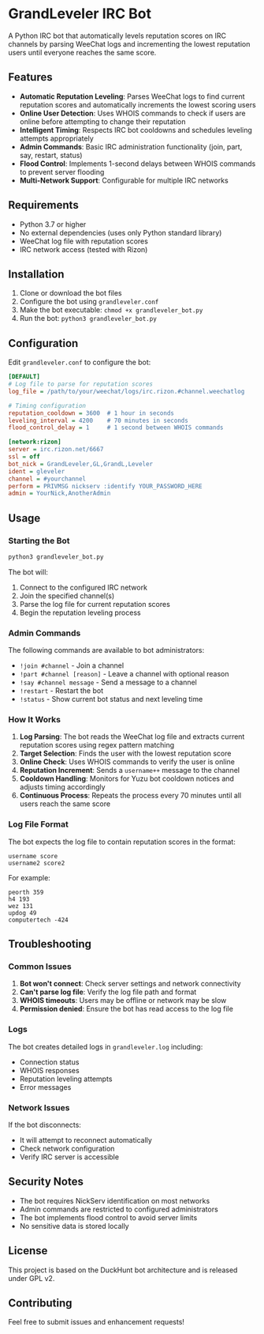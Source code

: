 # GrandLeveler IRC Bot

A Python IRC bot that automatically levels reputation scores on IRC channels by parsing WeeChat logs and incrementing the lowest reputation users until everyone reaches the same score.

## Features

- **Automatic Reputation Leveling**: Parses WeeChat logs to find current reputation scores and automatically increments the lowest scoring users
- **Online User Detection**: Uses WHOIS commands to check if users are online before attempting to change their reputation
- **Intelligent Timing**: Respects IRC bot cooldowns and schedules leveling attempts appropriately
- **Admin Commands**: Basic IRC administration functionality (join, part, say, restart, status)
- **Flood Control**: Implements 1-second delays between WHOIS commands to prevent server flooding
- **Multi-Network Support**: Configurable for multiple IRC networks

## Requirements

- Python 3.7 or higher
- No external dependencies (uses only Python standard library)
- WeeChat log file with reputation scores
- IRC network access (tested with Rizon)

## Installation

1. Clone or download the bot files
2. Configure the bot using `grandleveler.conf`
3. Make the bot executable: `chmod +x grandleveler_bot.py`
4. Run the bot: `python3 grandleveler_bot.py`

## Configuration

Edit `grandleveler.conf` to configure the bot:

```ini
[DEFAULT]
# Log file to parse for reputation scores
log_file = /path/to/your/weechat/logs/irc.rizon.#channel.weechatlog

# Timing configuration
reputation_cooldown = 3600  # 1 hour in seconds
leveling_interval = 4200    # 70 minutes in seconds
flood_control_delay = 1     # 1 second between WHOIS commands

[network:rizon]
server = irc.rizon.net/6667
ssl = off
bot_nick = GrandLeveler,GL,GrandL,Leveler
ident = gleveler
channel = #yourchannel
perform = PRIVMSG nickserv :identify YOUR_PASSWORD_HERE
admin = YourNick,AnotherAdmin
```

## Usage

### Starting the Bot

```bash
python3 grandleveler_bot.py
```

The bot will:
1. Connect to the configured IRC network
2. Join the specified channel(s)
3. Parse the log file for current reputation scores
4. Begin the reputation leveling process

### Admin Commands

The following commands are available to bot administrators:

- `!join #channel` - Join a channel
- `!part #channel [reason]` - Leave a channel with optional reason
- `!say #channel message` - Send a message to a channel
- `!restart` - Restart the bot
- `!status` - Show current bot status and next leveling time

### How It Works

1. **Log Parsing**: The bot reads the WeeChat log file and extracts current reputation scores using regex pattern matching
2. **Target Selection**: Finds the user with the lowest reputation score
3. **Online Check**: Uses WHOIS commands to verify the user is online
4. **Reputation Increment**: Sends a `username++` message to the channel
5. **Cooldown Handling**: Monitors for Yuzu bot cooldown notices and adjusts timing accordingly
6. **Continuous Process**: Repeats the process every 70 minutes until all users reach the same score

### Log File Format

The bot expects the log file to contain reputation scores in the format:
```
username score
username2 score2
```

For example:
```
peorth 359
h4 193
wez 131
updog 49
computertech -424
```

## Troubleshooting

### Common Issues

1. **Bot won't connect**: Check server settings and network connectivity
2. **Can't parse log file**: Verify the log file path and format
3. **WHOIS timeouts**: Users may be offline or network may be slow
4. **Permission denied**: Ensure the bot has read access to the log file

### Logs

The bot creates detailed logs in `grandleveler.log` including:
- Connection status
- WHOIS responses
- Reputation leveling attempts
- Error messages

### Network Issues

If the bot disconnects:
- It will attempt to reconnect automatically
- Check network configuration
- Verify IRC server is accessible

## Security Notes

- The bot requires NickServ identification on most networks
- Admin commands are restricted to configured administrators
- The bot implements flood control to avoid server limits
- No sensitive data is stored locally

## License

This project is based on the DuckHunt bot architecture and is released under GPL v2.

## Contributing

Feel free to submit issues and enhancement requests!
